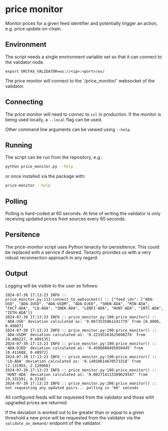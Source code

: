 # price monitor

Monitor prices for a given feed identifier and potentially trigger an action,
e.g. price update on-chain.

## Environment

The script needs a single environment variable set so that it can connect to
the validator node.

```env
export ORCFAX_VALIDATOR=ws://<ip>:<port>/ws/
```

The price monitor will connect to the `/price_monitor/' websocket of the
validator.

## Connecting

The price monitor will need to connec to `ssl` in production. If the monitor
is being used locally, a `--local` flag can be used.

Other command line arguments can be viewed using `--help`.

## Running

The script can be run from the repository, e.g.:

```sh
python price_monitor.py --help
```

or once installed via the package with:

```sh
price-monitor --help
```

## Polling

Polling is hard-coded at 60 seconds. At time of writing the validator is only
receiving updated prices from sources every 60 seconds.

## Persitence

The price-monitor script uses Python tenacity for persisttence. This could be
replaced with a service if desired. Tenacity provides us with a very robust
reconnection approach in any regard.

## Output

Logging will be visible to the user as follows:

<!-- markdownlint-disable -->

```log
2024-07-30 17:13:23 INFO :: price_monitor.py:113:connect_to_websocket() :: {"feed_ids": ["ADA-USD", "ADA-IUSD", "ADA-USDM", "ADA-DJED", "SHEN-ADA", "MIN-ADA", "FACT-ADA", "LQ-ADA", "SNEK-ADA", "LENFI-ADA", "HUNT-ADA", "IBTC-ADA", "IETH-ADA"]}
2024-07-30 17:13:23 INFO :: price_monitor.py:190:price_monitor() :: 'ADA-USD' deviation calculated as: '0.0673535061241779' from [0.4006, 0.40087]
2024-07-30 17:13:23 INFO :: price_monitor.py:190:price_monitor() :: 'ADA-USDM' deviation calculated as: '0.22193163625698276' from [0.408227, 0.409135]
2024-07-30 17:13:23 INFO :: price_monitor.py:190:price_monitor() :: 'ADA-DJED' deviation calculated as: '0.4586888495850445' from [0.411608, 0.40972]
2024-07-30 17:13:23 INFO :: price_monitor.py:190:price_monitor() :: 'LQ-ADA' deviation calculated as: '0.14010614670573318' from [2.131955, 2.128968]
2024-07-30 17:13:23 INFO :: price_monitor.py:190:price_monitor() :: 'HUNT-ADA' deviation calculated as: '0.002714113389629347' from [0.331591, 0.3316]
2024-07-30 17:13:23 INFO :: price_monitor.py:206:price_monitor() :: not requesting any updated pairs... polling in '60' seconds
```

<!-- markdownlint-enable -->

All configured feeds will be requested from the validator and those with
upgraded prices are returned.

If the deviation is worked out to be greater than or equal to a given
threshold a new price will be requested from the validator via the
`validate_on_demand/` endpoint of the validator.
